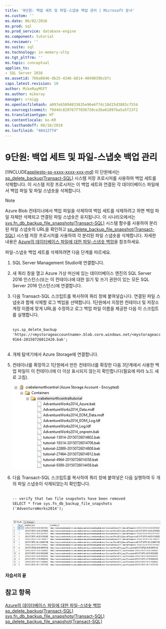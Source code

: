 ```yaml
---
title: '9단원: 백업 세트 및 파일-스냅숏 백업 관리 | Microsoft 문서'
ms.custom: ''
ms.date: 06/02/2016
ms.prod: sql
ms.prod_service: database-engine
ms.component: tutorial
ms.reviewer: ''
ms.suite: sql
ms.technology: in-memory-oltp
ms.tgt_pltfrm: ''
ms.topic: conceptual
applies_to:
- SQL Server 2016
ms.assetid: 766a0846-db15-4346-b814-4049039bcbfc
caps.latest.revision: 10
author: MikeRayMSFT
ms.author: mikeray
manager: craigg
ms.openlocfilehash: a097eb5094833635e96e6f7dc18d15d3883cf554
ms.sourcegitcommit: 79d4dc820767f7836720ce26a61097ba5a5f23f2
ms.translationtype: HT
ms.contentlocale: ko-KR
ms.lasthandoff: 08/16/2018
ms.locfileid: "40412774"
---
```

# <a name="lesson-9-manage-backup-sets-and-file-snapshot-backups"></a>9단원: 백업 세트 및 파일-스냅숏 백업 관리
[!INCLUDE[appliesto-ss-xxxx-xxxx-xxx-md](../includes/appliesto-ss-xxxx-xxxx-xxx-md.md)]
이 단원에서는 [sp_delete_backup&#40;Transact-SQL&#41;](../relational-databases/system-stored-procedures/snapshot-backup-sp-delete-backup.md) 시스템 저장 프로시저를 사용하여 백업 세트를 삭제합니다. 이 시스템 저장 프로시저는 이 백업 세트와 연결된 각 데이터베이스 파일에서 백업 파일 및 파일 스냅숏을 삭제합니다.  
  
> [!NOTE]  
> Azure Blob 컨테이너에서 백업 파일을 삭제하여 백업 세트를 삭제하려고 하면 백업 파일 자체만 삭제되고 연결된 파일 스냅숏은 유지됩니다. 이 시나리오에서는 [sys.fn_db_backup_file_snapshots&#40;Transact-SQL&#41;](../relational-databases/system-functions/sys-fn-db-backup-file-snapshots-transact-sql.md) 시스템 함수를 사용하여 분리된 파일 스냅숏의 URL을 확인하고 [sp_delete_backup_file_snapshot&#40;Transact-SQL&#41;](../relational-databases/system-stored-procedures/snapshot-backup-sp-delete-backup-file-snapshot.md) 시스템 저장 프로시저를 사용하여 각 분리된 파일 스냅숏을 삭제합니다. 자세한 내용은  [Azure의 데이터베이스 파일에 대한 파일-스냅숏 백업](../relational-databases/backup-restore/file-snapshot-backups-for-database-files-in-azure.md)을 참조하세요.  
  
파일-스냅숏 백업 세트를 삭제하려면 다음 단계를 따르세요.  
  
1.  SQL Server Management Studio에 연결합니다.  
  
2.  새 쿼리 창을 열고 Azure 가상 머신에 있는 데이터베이스 엔진의 SQL Server 2016 인스턴스(또는 이 컨테이너에 대한 읽기 및 쓰기 권한이 있는 모든 SQL Server 2016 인스턴스)에 연결합니다.  
  
3.  다음 Transact-SQL 스크립트를 복사하여 쿼리 창에 붙여넣습니다. 연결된 파일 스냅숏과 함께 삭제할 로그 백업을 선택합니다. 1단원에서 지정한 컨테이너 및 저장소 계정 이름에 맞게 URL을 수정하고 로그 백업 파일 이름을 제공한 다음 이 스크립트를 실행합니다.  
  
    ```  
  
    sys.sp_delete_backup 'https://<mystorageaccountname>.blob.core.windows.net/<mystorageaccountcontainername>/tutorial-9164-20150726012420.bak';  
  
    ```  
  
4.  개체 탐색기에서 Azure Storage에 연결합니다.  
  
5.  컨테이너를 확장하고 1단원에서 만든 컨테이너를 확장한 다음 3단계에서 사용한 백업 파일이 이 컨테이너에 더 이상 표시되지 않는지 확인합니다(필요에 따라 노드 새로 고침).  
  
    ![로그 백업 blob의 삭제를 보여 주는 Azure 컨테이너](../relational-databases/media/c0070b08-4667-4db5-aaff-987a404ec934.JPG "로그 백업 blob의 삭제를 보여 주는 Azure 컨테이너")  
  
6.  다음 Transact-SQL 스크립트를 복사하여 쿼리 창에 붙여넣은 다음 실행하여 두 개의 파일 스냅숏이 삭제되었는지 확인합니다.  
  
    ```  
  
    -- verify that two file snapshots have been removed  
    SELECT * from sys.fn_db_backup_file_snapshots ('AdventureWorks2014');  
  
    ```  
  
    ![삭제된 2개 파일 스냅숏을 보여 주는 결과 창](../relational-databases/media/f3891361-dfb6-4f4d-a090-ebfeb977981e.JPG "삭제된 2개 파일 스냅숏을 보여 주는 결과 창")  
  
**자습서의 끝**  
  
## <a name="see-also"></a>참고 항목  
[Azure의 데이터베이스 파일에 대한 파일-스냅숏 백업](../relational-databases/backup-restore/file-snapshot-backups-for-database-files-in-azure.md)  
[sp_delete_backup&#40;Transact-SQL&#41;](../relational-databases/system-stored-procedures/snapshot-backup-sp-delete-backup.md)  
[sys.fn_db_backup_file_snapshots&#40;Transact-SQL&#41;](../relational-databases/system-functions/sys-fn-db-backup-file-snapshots-transact-sql.md)  
[sp_delete_backup_file_snapshot&#40;Transact-SQL&#41;](../relational-databases/system-stored-procedures/snapshot-backup-sp-delete-backup-file-snapshot.md)  
  
  
  

